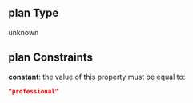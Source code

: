 ## plan Type

unknown

## plan Constraints

**constant**: the value of this property must be equal to:

```json
"professional"
```
